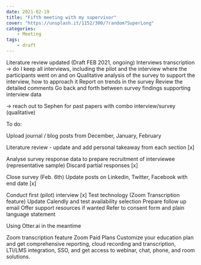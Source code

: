 ```yaml
---
date: 2021-02-19
title: "Fifth meeting with my supervisor"
cover: "https://unsplash.it/1152/300/?random?SuperLong"
categories: 
    - Meeting
tags:
    - draft
---
```


Literature review updated (Draft FEB 2021, ongoing)
Interviews transcription
→ do I keep all interviews, including the pilot and the interview where the participants went on and on
Qualitative analysis of the survey to support the interview, how to approach it
Report on trends in the survey
Review the detailed comments
Go back and forth between survey findings supporting interview data

→ reach out to Sephen for past papers with combo interview/survey (qualitative)


To do:

Upload journal / blog posts from December, January, February

Literature review - update and add personal takeaway from each section [x] 

Analyse survey response data to prepare recruitment of interviewee (representative sample)
Discard partial responses [x]


Close survey (Feb. 6th)
Update posts on Linkedin, Twitter, Facebook with end date [x]

Conduct first (pilot) interview [x]
Test technology (Zoom Transcription feature)
Update Calendly and test availability selection
Prepare follow up email 
Offer support resources if wanted
Refer to consent form and plain language statement

Using Otter.ai in the meantime

Zoom transcription feature
Zoom Paid Plans
Customize your education plan and get comprehensive reporting, cloud recording and transcription, LTI/LMS integration, SSO, and get access to webinar, chat, phone, and room solutions.
